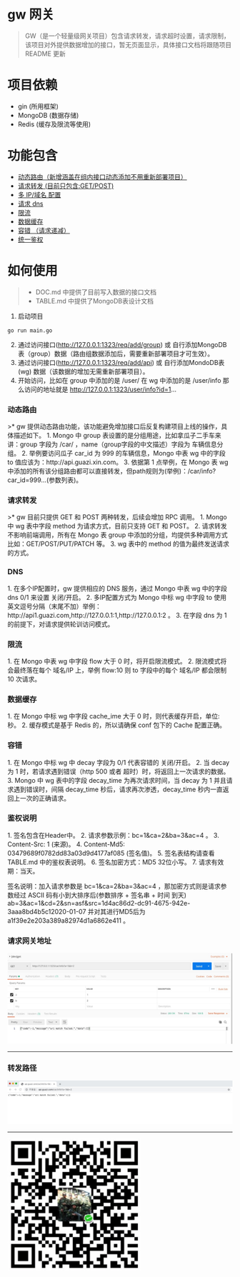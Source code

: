 # gw 网关

>GW（是一个轻量级网关项目）包含请求转发，请求超时设置，请求限制，该项目对外提供数据增加的接口，暂无页面显示，具体接口文档将跟随项目 README 更新

# 项目依赖
- gin (所用框架)
- MongoDB (数据存储)
- Redis (缓存及限流等使用)

# 功能包含
- [动态路由（新增涵盖在组内接口动态添加不用重新部署项目）](#dtly)
- [请求转发 (目前只包含:GET/POST)](#qqzf)
- [多 IP/域名 配置](#dns)
- [请求 dns](#dns)
- [限流](#xl)
- [数据缓存](#hc) 
- [容错 （请求递减）](#rc)
- [统一鉴权](#jq)

# 如何使用
>* DOC.md 中提供了目前写入数据的接口文档
>* TABLE.md 中提供了MongoDB表设计文档

1. 启动项目
 ```shell
 go run main.go
 ```
2. 通过访问接口(http://127.0.0.1:1323/req/add/group) 或 自行添加MongoDB表（group）数据（路由组数据添加后，需要重新部署项目才可生效）。
3. 通过访问接口(http://127.0.0.1:1323/req/add/api) 或 自行添加MondoDB表 (wg) 数据（该数据的增加无需重新部署项目）。
4. 开始访问，比如在 group 中添加的是 /user/ 在 wg 中添加的是 /user/info 那么访问的地址就是 http://127.0.0.1:1323/user/info?id=1...

<h3 id='dtly'>动态路由</h3>
>* gw 提供动态路由功能，该功能避免增加接口后反复构建项目上线的操作，具体描述如下。
1. Mongo 中 group 表设置的是分组用途，比如拿瓜子二手车来讲：group 字段为 /car/ ，name（group字段的中文描述）字段为 车辆信息分组。
2. 举例要访问瓜子 car_id 为 999 的车辆信息，Mongo 中表 wg 中的字段 to 值应该为：http://api.guazi.xin.com。
3. 依据第 1 点举例，在 Mongo 表 wg 中添加的所有该分组路由都可以直接转发，但path规则为(举例)：/car/info?car_id=999...(参数列表)。

<h3 id='qqzf'>请求转发</h3>
>* gw 目前只提供 GET 和 POST 两种转发，后续会增加 RPC 调用。
1. Mongo 中 wg 表中字段 method 为请求方式，目前只支持 GET 和 POST。
2. 请求转发不影响前端调用，所有在 Mongo 表 group 中添加的分组，均提供多种调用方式比如：GET/POST/PUT/PATCH 等。
3. wg 表中的 method 的值为最终发送请求的方式。

<h3 id='dns'>DNS</h3>
1. 在多个IP配置时，gw 提供相应的 DNS 服务，通过 Mongo 中表 wg 中的字段 dns 0/1 来设置 关闭/开启。
2. 多IP配置方式为 Mongo 中标 wg 中字段 to 使用英文逗号分隔（末尾不加）举例：http://api1.guazi.com,http://127.0.0.1:1,http://127.0.0.1:2 。
3. 在字段 dns 为 1 的前提下，对请求提供轮训访问模式。

<h3 id='xl'>限流</h3>
1. 在 Mongo 中表 wg 中字段 flow 大于 0 时，将开启限流模式。
2. 限流模式将会最终落在每个 域名/IP 上，举例 flow:10 则 to 字段中的每个 域名/IP 都会限制 10 次请求。

<h3 id='hc'>数据缓存</h3>
1. 在 Mongo 中标 wg 中字段 cache_ime 大于 0 时，则代表缓存开启，单位: 秒。
2. 缓存模式是基于 Redis 的，所以请确保 conf 包下的 Cache 配置正确。

<h3 id='rc'>容错</h3>
1. 在 Mongo 中标 wg 中 decay 字段为 0/1 代表容错的 关闭/开启。
2. 当 decay 为 1 时，若请求遇到错误（http 500 或者 超时）时，将返回上一次请求的数据。
3. Mongo 中 wg 表中的字段 decay_time 为再次请求时间，当 decay 为 1 并且请求遇到错误时，间隔 decay_time 秒后，请求再次渗透，decay_time 秒内一直返回上一次的正确请求。

<h3 id='jq'>鉴权说明</h3>
1. 签名包含在Header中。
2. 请求参数示例：bc=1&ca=2&ba=3&ac=4 。
3. Content-Src: 1 (来源)。
4. Content-Md5: 03479689f0782dd83a03d9d4177af085 (签名值)。
5. 签名表结构请查看 TABLE.md 中的鉴权表说明。
6. 签名加密方式：MD5 32位小写。
7. 请求有效期：当天。

签名说明：加入请求参数是 bc=1&ca=2&ba=3&ac=4 ，那加密方式则是请求参数经过 ASCII 码有小到大排序后(参数排序 + 签名串 + 时间 到天) ab=3&ac=1&cd=2&sn=asf&src=1d4ac86d2-dc91-4675-942e-3aaa8bd4b5c12020-01-07 并对其进行MD5后为 a1f39e2e203a389a82974d1a6862e411 。

### 请求网关地址
<img src="https://raw.githubusercontent.com/jiashaokun/doc/master/txt/gw1.jpg"></img>

---
### 转发路径
<img src="https://raw.githubusercontent.com/jiashaokun/doc/master/txt/gw2.jpg"></img>

---

<img src="https://raw.githubusercontent.com/jiashaokun/doc/master/txt/pay.jpg" width="300" heigth="300">

